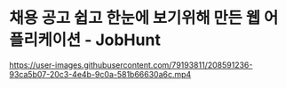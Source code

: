 # 채용 공고 쉽고 한눈에 보기위해 만든 웹 어플리케이션 - JobHunt

https://user-images.githubusercontent.com/79193811/208591236-93ca5b07-20c3-4e4b-9c0a-581b66630a6c.mp4

